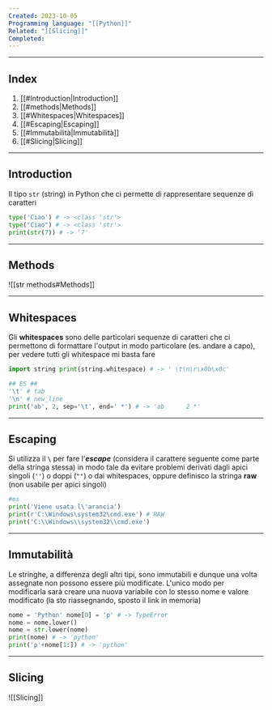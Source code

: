 ```yaml
---
Created: 2023-10-05
Programming language: "[[Python]]"
Related: "[[Slicing]]"
Completed: 
---
```

---
## Index

1. [[#Introduction|Introduction]]
1. [[#methods|Methods]]
1. [[#Whitespaces|Whitespaces]]
1. [[#Escaping|Escaping]]
1. [[#Immutabilità|Immutabilità]]
1. [[#Slicing|Slicing]]

---
## Introduction
Il tipo `str` (string) in Python che ci permette di rappresentare sequenze di caratteri

```python
type('Ciao') # -> <class 'str'>
type("Ciao") # -> <class 'str'>
print(str(7)) # -> '7'
```
---
## Methods
![[str methods#Methods]]

---
## Whitespaces
Gli **whitespaces** sono delle particolari sequenze di caratteri che ci permettono di formattare l'output in modo particolare (es. andare a capo), per vedere tutti gli whitespace mi basta fare

```python
import string print(string.whitespace) # -> ' \t\n\r\x0b\x0c'

## ES ##
'\t' # tab
'\n' # new_line
print('ab', 2, sep='\t', end=' *') # -> 'ab      2 *'
```
---
## Escaping
Si utilizza il `\` per fare l'**_escape_** (considera il carattere seguente come parte della stringa stessa) in modo tale da evitare problemi derivati dagli apici singoli (`''`) o doppi (`""`) o dai whitespaces, oppure definisco la stringa **raw** (non usabile per apici singoli)

```python
#es
print('Viene usata l\'arancia')
print(r'C:\Windows\system32\cmd.exe') # RAW
print('C:\\Windows\\system32\\cmd.exe')
```
---
## Immutabilità
Le stringhe, a differenza degli altri tipi, sono immutabili e dunque una volta assegnate non possono essere più modificate. L'unico modo per modificarla sarà creare una nuova variabile con lo stesso nome e valore modificato (la sto riassegnando, sposto il link in memoria)

```python
nome = 'Python' nome[0] = 'p' # -> TypeError
nome = nome.lower()
nome = str.lower(nome)
print(nome) # -> 'python'
print('p'+nome[1:]) # -> 'python'
```
---
## Slicing
![[Slicing]]
